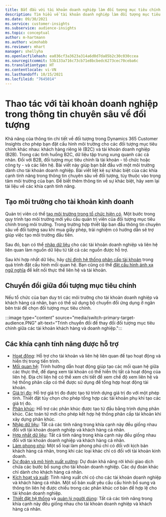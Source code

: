 ```yaml
---
title: Bắt đầu với tài khoản doanh nghiệp làm đối tượng mục tiêu chính
description: Tìm hiểu về tài khoản doanh nghiệp làm đối tượng mục tiêu chính Dynamics 365 Customer Insights.
ms.date: 09/30/2021
ms.service: customer-insights
ms.subservice: audience-insights
ms.topic: conceptual
author: m-hartmann
ms.author: wimohabb
ms.reviewer: mhart
manager: shellyha
ms.openlocfilehash: ea036cf3a3623a314a6d0d7da85b2c30c030ccea
ms.sourcegitcommit: 53b133a716c73cb71e8bcbedc6273cec70ceba6c
ms.translationtype: HT
ms.contentlocale: vi-VN
ms.lasthandoff: 10/15/2021
ms.locfileid: "7645014"
---
```

# <a name="work-with-business-accounts-in-audience-insights"></a>Thao tác với tài khoản doanh nghiệp trong thông tin chuyên sâu về đối tượng

Khả năng của thông tin chi tiết về đối tượng trong Dynamics 365 Customer Insights cho phép bạn đặt cấu hình môi trường cho các đối tượng mục tiêu chính khác nhau: khách hàng riêng lẻ (B2C) và tài khoản doanh nghiệp (B2B). Trong các tình huống B2C, dữ liệu tập trung xung quanh các cá nhân. Đối với B2B, đối tượng mục tiêu chính là tài khoản - tổ chức hoặc công ty - và các liên hệ. Bài viết này giúp bạn bắt đầu với một môi trường dành cho tài khoản doanh nghiệp. Bài viết liệt kê sự khác biệt của các khía cạnh tính năng trong thông tin chuyên sâu về đối tượng, tùy thuộc vào trọng tâm môi trường của bạn. Để biết thêm thông tin về sự khác biệt, hãy xem lại tài liệu về các khía cạnh tính năng. 

## <a name="create-an-environment-for-business-accounts"></a>Tạo môi trường cho tài khoản kinh doanh

Quản trị viên có thể [tạo môi trường trong tổ chức hiện có](create-environment.md). Một bước trong quy trình tạo môi trường mới yêu cầu quản trị viên của đối tượng mục tiêu chính trong môi trường. Trong trường hợp thiết lập ban đầu thông tin chuyên sâu về đối tượng sau khi mua giấy phép, trải nghiệm có hướng dẫn sẽ trợ giúp việc tạo môi trường đầu tiên.

Sau đó, bạn có thể [nhập dữ liệu](data-sources.md) cho các tài khoản doanh nghiệp và liên hệ liên quan làm nguồn dữ liệu từ tất cả các nguồn được hỗ trợ.

Sau khi hợp nhất dữ liệu, hãy [chỉ định hệ thống phân cấp tài khoản](relationships.md#set-up-account-hierarchies) trong quá trình đặt cấu hình mối quan hệ. Bạn cũng có thể [đặt cấu hình ánh xạ ngữ nghĩa](semantic-mappings.md) để kết nối thực thể liên hệ và tài khoản. 

## <a name="switch-between-primary-target-audience"></a>Chuyển đổi giữa đối tượng mục tiêu chính

Nếu tổ chức của bạn duy trì các môi trường cho tài khoản doanh nghiệp và khách hàng cá nhân, bạn có thể sử dụng bộ chuyển đổi ứng dụng ở ngăn bên trái để chọn đối tượng mục tiêu chính.

:::image type="content" source="media/switch-primary-target-audience.PNG" alt-text="Trình chuyển đổi để thay đổi đối tượng mục tiêu chính giữa các tài khoản khách hàng và doanh nghiệp.":::

## <a name="supported-feature-areas"></a>Các khía cạnh tính năng được hỗ trợ

- [Hoạt động](activities.md): Hỗ trợ cho tài khoản và liên hệ liên quan để tạo hoạt động và hiển thị trong tiến trình.
- [Mối quan hệ](relationships.md): Trình hướng dẫn hoạt động giúp tạo các mối quan hệ giữa các thực thể, để dạng xem tài khoản có thể hiển thị tất cả hoạt động của liên hệ. Địa chỉ liên hệ có thể xem chi tiết để xem chế độ xem liên hệ và hệ thống phân cấp có thể được sử dụng để tổng hợp hoạt động tài khoản.
- [Giá trị đo](measures.md): Hỗ trợ giá trị đo được tạo từ trình dựng giá trị đo với một phép tính. Thiết đặt tùy chọn cho phép tổng hợp các tài khoản phụ khi tạo các giá trị đo.
- [Phân khúc](segments.md): Hỗ trợ các phân khúc được tạo từ đầu bằng trình dựng phân khúc. Các toán tử mới cho phép kết hợp hệ thống phân cấp tài khoản khi xây dựng phân khúc.
- [Nhập dữ liệu](data-sources.md): Tất cả các tính năng trong khía cạnh này đều giống nhau đối với tài khoản doanh nghiệp và khách hàng cá nhân.
- [Hợp nhất dữ liệu](data-unification.md): Tất cả tính năng trong khía cạnh này đều giống nhau đối với tài khoản doanh nghiệp và khách hàng cá nhân.
- [Làm phong phú](enrichment-hub.md): Một số loại làm phong phú chỉ có đối với kịch bản khách hàng cá nhân, trong khi các loại khác chỉ có đối với tài khoản kinh doanh.
- [Dự đoán và mô hình xuất xưởng](predictions-overview.md): Dự đoán khả năng rời khỏi giao dịch chứa các bước bổ sung cho tài khoản doanh nghiệp. Các dự đoán khác chỉ dành cho khách hàng cá nhân.
- [Kích hoạt và xuất](export-destinations.md): Tính năng xuất chỉ có cho các tài khoản doanh nghiệp và khách hàng cá nhân. Một số bản xuất yêu cầu cấu hình bổ sung và thông tin liên hệ được chiếu trong các phân khúc cơ bản để hợp lệ cho tài khoản doanh nghiệp.
- [Thiết đặt hệ thống](system.md) và [quản lý người dùng](permissions.md): Tất cả các tính năng trong khía cạnh này đều giống nhau cho tài khoản doanh nghiệp và khách hàng cá nhân.

